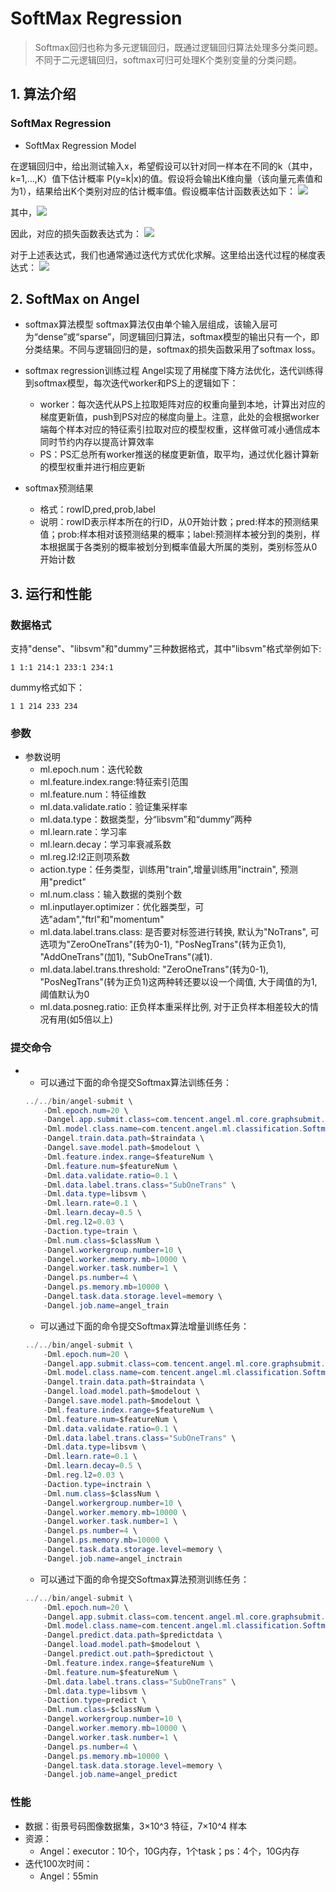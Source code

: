 # SoftMax Regression      
> Softmax回归也称为多元逻辑回归，既通过逻辑回归算法处理多分类问题。不同于二元逻辑回归，softmax可归可处理K个类别变量的分类问题。

## 1. 算法介绍
### SoftMax Regression     
* SoftMax Regression Model

在逻辑回归中，给出测试输入x，希望假设可以针对同一样本在不同的k（其中，k=1,...,K）值下估计概率 P(y=k|x)的值。假设将会输出K维向量（该向量元素值和为1），结果给出K个类别对应的估计概率值。假设概率估计函数表达如下：
![](../img/SoftMax_p.png)

其中，![](../img/SoftMax_exp.png)

因此，对应的损失函数表达式为：
![](../img/SoftMax_loss.png)

对于上述表达式，我们也通常通过迭代方式优化求解。这里给出迭代过程的梯度表达式：
![](../img/SoftMax_grad.png)

## 2. SoftMax on Angel
* softmax算法模型
softmax算法仅由单个输入层组成，该输入层可为“dense”或“sparse”，同逻辑回归算法，softmax模型的输出只有一个，即分类结果。不同与逻辑回归的是，softmax的损失函数采用了softmax loss。

* softmax regression训练过程
    Angel实现了用梯度下降方法优化，迭代训练得到softmax模型，每次迭代worker和PS上的逻辑如下：       
    * worker：每次迭代从PS上拉取矩阵对应的权重向量到本地，计算出对应的梯度更新值，push到PS对应的梯度向量上。注意，此处的会根据worker端每个样本对应的特征索引拉取对应的模型权重，这样做可减小通信成本同时节约内存以提高计算效率
    * PS：PS汇总所有worker推送的梯度更新值，取平均，通过优化器计算新的模型权重并进行相应更新
    
* softmax预测结果
    * 格式：rowID,pred,prob,label
    * 说明：rowID表示样本所在的行ID，从0开始计数；pred:样本的预测结果值；prob:样本相对该预测结果的概率；label:预测样本被分到的类别，样本根据属于各类别的概率被划分到概率值最大所属的类别，类别标签从0开始计数
    
## 3. 运行和性能
### 数据格式
支持"dense"、"libsvm"和"dummy"三种数据格式，其中"libsvm"格式举例如下:

 ```
 1 1:1 214:1 233:1 234:1
 ```   

 dummy格式如下：
    
 ```
 1 1 214 233 234
 ```

### 参数
* 参数说明           
    * ml.epoch.num：迭代轮数
    * ml.feature.index.range:特征索引范围
    * ml.feature.num：特征维数
    * ml.data.validate.ratio：验证集采样率
    * ml.data.type：数据类型，分“libsvm”和“dummy”两种
    * ml.learn.rate：学习率
    * ml.learn.decay：学习率衰减系数
    * ml.reg.l2:l2正则项系数
    * action.type：任务类型，训练用"train",增量训练用"inctrain", 预测用"predict"
    * ml.num.class：输入数据的类别个数
    * ml.inputlayer.optimizer：优化器类型，可选"adam","ftrl"和"momentum"
    * ml.data.label.trans.class: 是否要对标签进行转换, 默认为"NoTrans", 可选项为"ZeroOneTrans"(转为0-1), "PosNegTrans"(转为正负1), "AddOneTrans"(加1), "SubOneTrans"(减1). 
    * ml.data.label.trans.threshold: "ZeroOneTrans"(转为0-1), "PosNegTrans"(转为正负1)这两种转还要以设一个阈值, 大于阈值的为1, 阈值默认为0
    * ml.data.posneg.ratio: 正负样本重采样比例, 对于正负样本相差较大的情况有用(如5倍以上)
 
### 提交命令
* 
    * 可以通过下面的命令提交Softmax算法训练任务：
	```java
	../../bin/angel-submit \
		-Dml.epoch.num=20 \
		-Dangel.app.submit.class=com.tencent.angel.ml.core.graphsubmit.GraphRunner \
		-Dml.model.class.name=com.tencent.angel.ml.classification.SoftmaxRegression \
		-Dangel.train.data.path=$traindata \
		-Dangel.save.model.path=$modelout \
		-Dml.feature.index.range=$featureNum \
		-Dml.feature.num=$featureNum \
		-Dml.data.validate.ratio=0.1 \
		-Dml.data.label.trans.class="SubOneTrans" \
		-Dml.data.type=libsvm \
		-Dml.learn.rate=0.1 \
		-Dml.learn.decay=0.5 \
		-Dml.reg.l2=0.03 \
		-Daction.type=train \
		-Dml.num.class=$classNum \
		-Dangel.workergroup.number=10 \
		-Dangel.worker.memory.mb=10000 \
		-Dangel.worker.task.number=1 \
		-Dangel.ps.number=4 \
		-Dangel.ps.memory.mb=10000 \
		-Dangel.task.data.storage.level=memory \
		-Dangel.job.name=angel_train
	```

	* 可以通过下面的命令提交Softmax算法增量训练任务：
	```java
	../../bin/angel-submit \
		-Dml.epoch.num=20 \
		-Dangel.app.submit.class=com.tencent.angel.ml.core.graphsubmit.GraphRunner \
		-Dml.model.class.name=com.tencent.angel.ml.classification.SoftmaxRegression \
		-Dangel.train.data.path=$traindata \
		-Dangel.load.model.path=$modelout \
		-Dangel.save.model.path=$modelout \
		-Dml.feature.index.range=$featureNum \
		-Dml.feature.num=$featureNum \
		-Dml.data.validate.ratio=0.1 \
		-Dml.data.label.trans.class="SubOneTrans" \
		-Dml.data.type=libsvm \
		-Dml.learn.rate=0.1 \
		-Dml.learn.decay=0.5 \
		-Dml.reg.l2=0.03 \
		-Daction.type=inctrain \
		-Dml.num.class=$classNum \
		-Dangel.workergroup.number=10 \
		-Dangel.worker.memory.mb=10000 \
		-Dangel.worker.task.number=1 \
		-Dangel.ps.number=4 \
		-Dangel.ps.memory.mb=10000 \
		-Dangel.task.data.storage.level=memory \
		-Dangel.job.name=angel_inctrain
	```

	* 可以通过下面的命令提交Softmax算法预测训练任务：
	```java
	../../bin/angel-submit \
		-Dml.epoch.num=20 \
		-Dangel.app.submit.class=com.tencent.angel.ml.core.graphsubmit.GraphRunner \
		-Dml.model.class.name=com.tencent.angel.ml.classification.SoftmaxRegression \
		-Dangel.predict.data.path=$predictdata \
		-Dangel.load.model.path=$modelout \
		-Dangel.predict.out.path=$predictout \
		-Dml.feature.index.range=$featureNum \
		-Dml.feature.num=$featureNum \
		-Dml.data.label.trans.class="SubOneTrans" \
		-Dml.data.type=libsvm \
		-Daction.type=predict \
		-Dml.num.class=$classNum \
		-Dangel.workergroup.number=10 \
		-Dangel.worker.memory.mb=10000 \
		-Dangel.worker.task.number=1 \
		-Dangel.ps.number=4 \
		-Dangel.ps.memory.mb=10000 \
		-Dangel.task.data.storage.level=memory \
		-Dangel.job.name=angel_predict
	```

### 性能
* 数据：街景号码图像数据集，3×10^3 特征，7×10^4 样本
* 资源：
	* Angel：executor：10个，10G内存，1个task；ps：4个，10G内存
* 迭代100次时间：
	* Angel：55min
